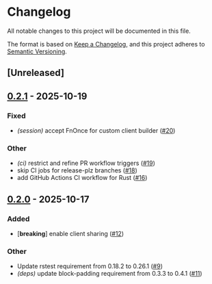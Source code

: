 # Changelog

All notable changes to this project will be documented in this file.

The format is based on [Keep a Changelog](https://keepachangelog.com/en/1.0.0/),
and this project adheres to [Semantic Versioning](https://semver.org/spec/v2.0.0.html).

## [Unreleased]

## [0.2.1](https://github.com/321CQU/rsmycqu/compare/v0.2.0...v0.2.1) - 2025-10-19

### Fixed

- *(session)* accept FnOnce for custom client builder ([#20](https://github.com/321CQU/rsmycqu/pull/20))

### Other

- *(ci)* restrict and refine PR workflow triggers ([#19](https://github.com/321CQU/rsmycqu/pull/19))
- skip CI jobs for release-plz branches ([#18](https://github.com/321CQU/rsmycqu/pull/18))
- add GitHub Actions CI workflow for Rust ([#16](https://github.com/321CQU/rsmycqu/pull/16))

## [0.2.0](https://github.com/321CQU/rsmycqu/compare/v0.1.0...v0.2.0) - 2025-10-17

### Added

- [**breaking**] enable client sharing ([#12](https://github.com/321CQU/rsmycqu/pull/12))

### Other

- Update rstest requirement from 0.18.2 to 0.26.1 ([#9](https://github.com/321CQU/rsmycqu/pull/9))
- *(deps)* update block-padding requirement from 0.3.3 to 0.4.1 ([#11](https://github.com/321CQU/rsmycqu/pull/11))

